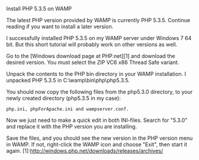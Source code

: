 Install PHP 5.3.5 on WAMP

The latest PHP version provided by WAMP is currently PHP 5.3.5. Continue reading if you want to install a later version.

I successfully installed PHP 5.3.5 on my WAMP server under Windows 7 64 bit. 
But this short tutorial will probably work on other versions as well.

Go to the [Windows download page at PHP.net][1] and download the desired version. 
You must select the ZIP VC6 x86 Thread Safe variant.

Unpack the contents to the PHP bin directory in your WAMP installation. 
I unpacked PHP 5.3.5 in C:\wamp\bin\php\php5.3.5\.

You should now copy the following files from the php5.3.0 directory, to your newly created directory (php5.3.5 in my case): 
```
php.ini, phpForApache.ini and wampserver.conf.
```

Now we just need to make a quick edit in both INI-files. 
Search for "5.3.0" and replace it with the PHP version you are installing.

Save the files, and you should see the new version in the PHP version menu in WAMP. 
If not, right-click the WAMP icon and choose "Exit", then start it again.
[1]:http://windows.php.net/downloads/releases/archives/
